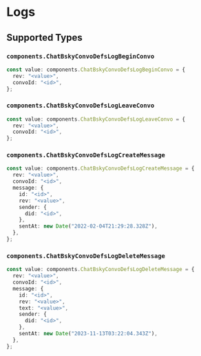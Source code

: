 # Logs


## Supported Types

### `components.ChatBskyConvoDefsLogBeginConvo`

```typescript
const value: components.ChatBskyConvoDefsLogBeginConvo = {
  rev: "<value>",
  convoId: "<id>",
};
```

### `components.ChatBskyConvoDefsLogLeaveConvo`

```typescript
const value: components.ChatBskyConvoDefsLogLeaveConvo = {
  rev: "<value>",
  convoId: "<id>",
};
```

### `components.ChatBskyConvoDefsLogCreateMessage`

```typescript
const value: components.ChatBskyConvoDefsLogCreateMessage = {
  rev: "<value>",
  convoId: "<id>",
  message: {
    id: "<id>",
    rev: "<value>",
    sender: {
      did: "<id>",
    },
    sentAt: new Date("2022-02-04T21:29:28.328Z"),
  },
};
```

### `components.ChatBskyConvoDefsLogDeleteMessage`

```typescript
const value: components.ChatBskyConvoDefsLogDeleteMessage = {
  rev: "<value>",
  convoId: "<id>",
  message: {
    id: "<id>",
    rev: "<value>",
    text: "<value>",
    sender: {
      did: "<id>",
    },
    sentAt: new Date("2023-11-13T03:22:04.343Z"),
  },
};
```

